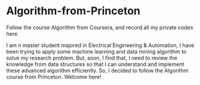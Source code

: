 # Algorithm-from-Princeton
Follow the course Algorithm from Coursera, and record all my private codes here.

I am n master student majored in Electrical Engineering & Automation, I have been trying to apply some machine learning and data mining algorithm to solve my research problem. But, soon, I find that, I need to review the knowledge from data structures so that I can understand and implement these advanced algorithm efficiently. So, I decided to follow the Algorithm course from Princeton. Welcome here!

